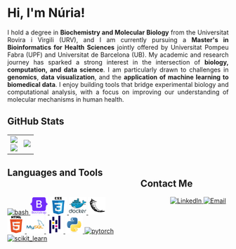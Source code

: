 # Hi, I'm Núria!

<p align="justify">
I hold a degree in <strong>Biochemistry and Molecular Biology</strong> from the Universitat Rovira i Virgili (URV), and I am currently pursuing a <strong>Master's in Bioinformatics for Health Sciences</strong> jointly offered by Universitat Pompeu Fabra (UPF) and Universitat de Barcelona (UB). My academic and research journey has sparked a strong interest in the intersection of <strong>biology, computation, and data science</strong>. I am particularly drawn to challenges in <strong>genomics</strong>, <strong>data visualization</strong>, and the <strong>application of machine learning to biomedical data</strong>. I enjoy building tools that bridge experimental biology and computational analysis, with a focus on improving our understanding of molecular mechanisms in human health.
</p>

## GitHub Stats  
<table>
  <tr>
    <td>
      <img src="https://github-readme-stats.vercel.app/api?username=nuriamontala&show_icons=true&theme=default" />
      <br/>
      <img src="https://streak-stats.demolab.com?user=nuriamontala&theme=default" />
    </td>
    <td>
      <img src="https://github-readme-stats.vercel.app/api/top-langs/?username=nuriamontala&layout=donut-vertical&theme=default&include_forks=true" height="400"/> 
    </td>
  </tr>
</table>

<h2>Languages and Tools &nbsp;&nbsp;&nbsp;&nbsp;&nbsp;&nbsp;&nbsp;&nbsp;&nbsp;&nbsp;&nbsp;&nbsp;&nbsp;&nbsp;&nbsp;&nbsp;&nbsp;&nbsp;&nbsp;&nbsp;&nbsp;&nbsp;&nbsp;&nbsp;&nbsp;&nbsp;&nbsp;&nbsp;&nbsp;&nbsp;&nbsp;&nbsp;&nbsp;&nbsp;&nbsp;&nbsp;&nbsp;&nbsp;&nbsp;&nbsp;&nbsp;&nbsp;&nbsp;&nbsp;&nbsp;&nbsp;&nbsp;&nbsp;&nbsp;&nbsp;&nbsp;&nbsp;&nbsp;&nbsp;&nbsp;&nbsp;&nbsp;&nbsp;&nbsp;&nbsp; Contact Me</h2>

<div align="left" style="display: inline-block; width: 49%; vertical-align: top;">
  <a href="https://www.gnu.org/software/bash/" target="_blank" rel="noreferrer"> 
    <img src="https://www.vectorlogo.zone/logos/gnu_bash/gnu_bash-icon.svg" alt="bash" width="40" height="40"/> 
  </a> 
  <a href="https://getbootstrap.com" target="_blank" rel="noreferrer"> 
    <img src="https://raw.githubusercontent.com/devicons/devicon/master/icons/bootstrap/bootstrap-plain-wordmark.svg" alt="bootstrap" width="40" height="40"/> 
  </a> 
  <a href="https://www.w3schools.com/css/" target="_blank" rel="noreferrer"> 
    <img src="https://raw.githubusercontent.com/devicons/devicon/master/icons/css3/css3-original-wordmark.svg" alt="css3" width="40" height="40"/> 
  </a> 
  <a href="https://www.docker.com/" target="_blank" rel="noreferrer"> 
    <img src="https://raw.githubusercontent.com/devicons/devicon/master/icons/docker/docker-original-wordmark.svg" alt="docker" width="40" height="40"/> 
  </a> 
  <a href="https://flask.palletsprojects.com/" target="_blank" rel="noreferrer">
    <img src="https://raw.githubusercontent.com/devicons/devicon/master/icons/flask/flask-original.svg" alt="flask" width="40" height="40"/>
  </a>
  <a href="https://www.w3.org/html/" target="_blank" rel="noreferrer"> 
    <img src="https://raw.githubusercontent.com/devicons/devicon/master/icons/html5/html5-original-wordmark.svg" alt="html5" width="40" height="40"/> 
  </a> 
  <a href="https://www.mysql.com/" target="_blank" rel="noreferrer"> 
    <img src="https://raw.githubusercontent.com/devicons/devicon/master/icons/mysql/mysql-original-wordmark.svg" alt="mysql" width="40" height="40"/> 
  </a> 
  <a href="https://pandas.pydata.org/" target="_blank" rel="noreferrer"> 
    <img src="https://raw.githubusercontent.com/devicons/devicon/2ae2a900d2f041da66e950e4d48052658d850630/icons/pandas/pandas-original.svg" alt="pandas" width="40" height="40"/> 
  </a> 
  <a href="https://www.python.org" target="_blank" rel="noreferrer"> 
    <img src="https://raw.githubusercontent.com/devicons/devicon/master/icons/python/python-original.svg" alt="python" width="40" height="40"/> 
  </a> 
  <a href="https://pytorch.org/" target="_blank" rel="noreferrer"> 
    <img src="https://www.vectorlogo.zone/logos/pytorch/pytorch-icon.svg" alt="pytorch" width="40" height="40"/> 
  </a> 
  <a href="https://scikit-learn.org/" target="_blank" rel="noreferrer"> 
    <img src="https://upload.wikimedia.org/wikipedia/commons/0/05/Scikit_learn_logo_small.svg" alt="scikit_learn" width="40" height="40"/> 
  </a> 
</div>

<div align="right" style="display: inline-block; width: 49%; vertical-align: top;">
  <a href="https://www.linkedin.com/in/n%C3%BAria-montal%C3%A0-palau-a33b53254/" target="_blank">
    <img src="https://img.shields.io/badge/LinkedIn-0077B5?style=for-the-badge&logo=linkedin&logoColor=white&labelColor=e0f0ff" alt="LinkedIn" />
  </a>
  <a href="mailto:nuriamontala@gmail.com">
    <img src="https://img.shields.io/badge/Email-D14836?style=for-the-badge&logoColor=white&labelColor=fde0db" alt="Email" />
  </a>
</div>




